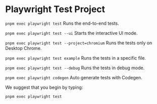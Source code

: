 # Playwright Test Project

`pnpm exec playwright test`
    Runs the end-to-end tests.

`pnpm exec playwright test --ui`
    Starts the interactive UI mode.

`pnpm exec playwright test --project=chromium`
    Runs the tests only on Desktop Chrome.

`pnpm exec playwright test example`
    Runs the tests in a specific file.

`pnpm exec playwright test --debug`
    Runs the tests in debug mode.

`pnpm exec playwright codegen`
    Auto generate tests with Codegen.

We suggest that you begin by typing:

`pnpm exec playwright test`